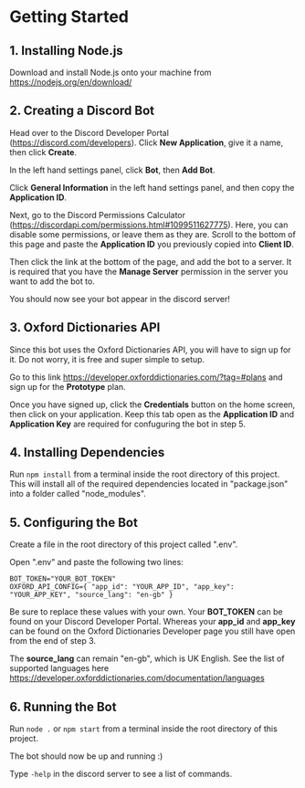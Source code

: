 # Getting Started
## 1. Installing Node.js
Download and install Node.js onto your machine from https://nodejs.org/en/download/
## 2. Creating a Discord Bot
Head over to the Discord Developer Portal (https://discord.com/developers). Click **New Application**, give it a name, then click **Create**.

In the left hand settings panel, click **Bot**, then **Add Bot**. 

Click **General Information** in the left hand settings panel, and then copy the **Application ID**.

Next, go to the Discord Permissions Calculator (https://discordapi.com/permissions.html#1099511627775). Here, you can disable some permissions, or leave them as they are. Scroll to the bottom of this page and paste the **Application ID** you previously copied into **Client ID**. 

Then click the link at the bottom of the page, and add the bot to a server. It is required that you have the **Manage Server** permission in the server you want to add the bot to. 

You should now see your bot appear in the discord server!

## 3. Oxford Dictionaries API
Since this bot uses the Oxford Dictionaries API, you will have to sign up for it. Do not worry, it is free and super simple to setup. 

Go to this link https://developer.oxforddictionaries.com/?tag=#plans and sign up for the **Prototype** plan.

Once you have signed up, click the **Credentials** button on the home screen, then click on your application. Keep this tab open as the **Application ID** and **Application Key** are required for confuguring the bot in step 5. 

## 4. Installing Dependencies
Run `npm install` from a terminal inside the root directory of this project. This will install all of the required dependencies located in "package.json" into a folder called "node_modules".
## 5. Configuring the Bot
Create a file in the root directory of this project called ".env".

Open ".env" and paste the following two lines:
```
BOT_TOKEN="YOUR_BOT_TOKEN"
OXFORD_API_CONFIG={ "app_id": "YOUR_APP_ID", "app_key": "YOUR_APP_KEY", "source_lang": "en-gb" }
```
Be sure to replace these values with your own. Your **BOT_TOKEN** can be found on your Discord Developer Portal. Whereas your **app_id** and **app_key** can be found on the Oxford Dictionaries Developer page you still have open from the end of step 3.

The **source_lang** can remain "en-gb", which is UK English. See the list of supported languages here https://developer.oxforddictionaries.com/documentation/languages
## 6. Running the Bot
Run `node .` or `npm start` from a terminal inside the root directory of this project.

The bot should now be up and running :) 

Type `-help` in the discord server to see a list of commands.
